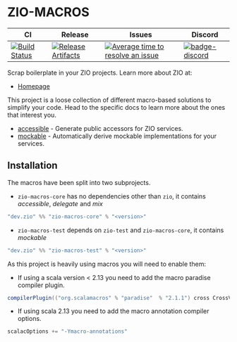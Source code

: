 # ZIO-MACROS

| CI | Release | Issues |  Discord |
| --- | --- | --- | --- |
| [![Build Status][badge-ci]][link-ci] | [![Release Artifacts][badge-sonatype]][link-sonatype] | [![Average time to resolve an issue][badge-iim]][link-iim] | [![badge-discord]][link-discord] |

Scrap boilerplate in your ZIO projects.
Learn more about ZIO at:

- [Homepage](https://zio.dev)

This project is a loose collection of different macro-based solutions to simplify your code. Head to the specific docs to
learn more about the ones that interest you.

- [accessible](docs/accessible.md) - Generate public accessors for ZIO services.
- [mockable](docs/mockable.md) - Automatically derive mockable implementations for your services.

## Installation

The macros have been split into two subprojects.

- `zio-macros-core` has no dependencies other than `zio`, it contains _accessible_, _delegate_ and _mix_

```scala
"dev.zio" %% "zio-macros-core" % "<version>"
```

- `zio-macros-test` depends on `zio-test` and `zio-macros-core`, it contains _mockable_

```scala
"dev.zio" %% "zio-macros-test" % "<version>"
```

As this project is heavily using macros you will need to enable them:

- If using a scala version < 2.13 you need to add the macro paradise compiler plugin.

```scala
compilerPlugin(("org.scalamacros" % "paradise"  % "2.1.1") cross CrossVersion.full)
```

- If using scala 2.13 you need to add the macro annotation compiler options.
```scala
scalacOptions += "-Ymacro-annotations"
```


[badge-ci]: https://circleci.com/gh/zio/zio-macros/tree/master.svg?style=svg
[badge-sonatype]: https://img.shields.io/nexus/r/https/oss.sonatype.org/dev.zio/zio-macros-core_2.12.svg
[badge-iim]: https://isitmaintained.com/badge/resolution/zio/zio-macros.svg
[badge-discord]: https://img.shields.io/discord/629491597070827530?logo=discord "chat on discord"

[link-ci]: https://circleci.com/gh/zio/zio-macros/tree/master
[link-sonatype]: https://oss.sonatype.org/content/repositories/releases/dev/zio/zio-macros-core_2.12/
[link-iim]: https://isitmaintained.com/project/zio/zio-macros
[link-discord]: https://discord.gg/2ccFBr4 "Discord"
